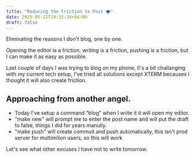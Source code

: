 ```yaml
---
title: "Reducing the Friction to Post 🌪️"
date: 2025-05-12T19:31:24+04:00
draft: false
---
```


Eliminating the reasons I don't blog, one by one. 

Opening the editor is a friction, writing is a friction, pushing is a friction, but I can make it as easy as possible.

Last couple of days I was trying to blog on my phone, it's a bit challanging with my current tech setup, I've tried all solutions except XTERM becauses I thought it will also create friction.

## Approaching from another angel.

* Today I've setup a command "blog" when I write it it will open my editor.
* "make new" will prompt me to enter the post name and will put the draft to false, things I did for years manully.
* "make push" will create commuit and push automatically, this isn't prod server for multimilion users, so this will work

Let's see what other excuses I have not to write tomorrow.
